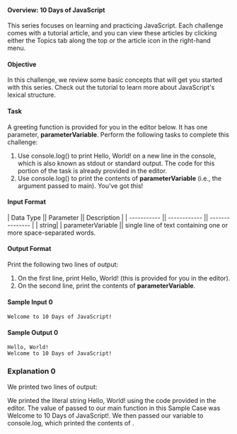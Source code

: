 #### Overview: 10 Days of JavaScript
This series focuses on learning and practicing JavaScript. Each challenge comes with a tutorial article, and you can view these articles by clicking either the Topics tab along the top or the article icon in the right-hand menu.

#### Objective

In this challenge, we review some basic concepts that will get you started with this series. Check out the tutorial to learn more about JavaScript's lexical structure.

#### Task

A greeting function is provided for you in the editor below. It has one parameter, **parameterVariable**. Perform the following tasks to complete this challenge:

1. Use console.log() to print Hello, World! on a new line in the console, which is also known as stdout or standard output. The code for this portion of the task is already provided in the editor.
2. Use console.log() to print the contents of **parameterVariable** (i.e., the argument passed to main).
You've got this!

#### Input Format

| Data Type || Parameter || Description |
| ----------- || ------------ || --------------- |
| string| | parameterVariable ||  single line of text containing one or more space-separated words. 

#### Output Format

Print the following two lines of output:<br/>

1. On the first line, print Hello, World! (this is provided for you in the editor).
2. On the second line, print the contents of **parameterVariable**.
#### Sample Input 0

	Welcome to 10 Days of JavaScript!
#### Sample Output 0

	Hello, World!
	Welcome to 10 Days of JavaScript!
### Explanation 0

We printed two lines of output:

We printed the literal string Hello, World! using the code provided in the editor.
The value of  passed to our main function in this Sample Case was Welcome to 10 Days of JavaScript!. We then passed our variable to console.log, which printed the contents of .
